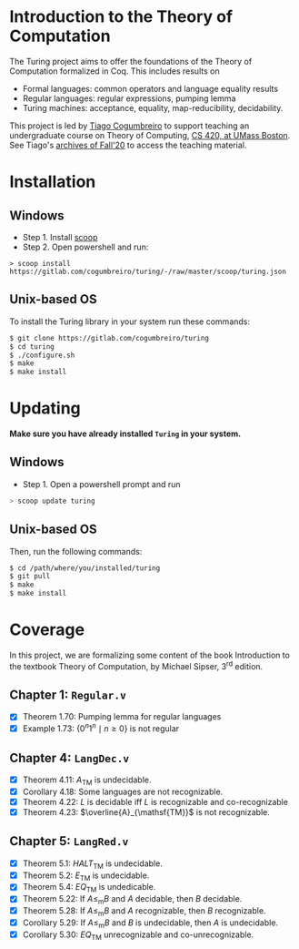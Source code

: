 # Introduction to the Theory of Computation

The Turing project aims to offer the foundations of the Theory of Computation
formalized in Coq. This includes results on
* Formal languages: common operators and language equality results
* Regular languages: regular expressions, pumping lemma
* Turing machines: acceptance, equality, map-reducibility, decidability.


This project is led by [Tiago Cogumbreiro](https://cogumbreiro.github.io/) to
support teaching an undergraduate course on Theory of Computing, [CS 420, at UMass
Boston](https://www.umb.edu/course_catalog/course_info/ugrd_CS_all_420). See
Tiago's [archives of Fall'20](https://cogumbreiro.github.io/teaching/cs420/s20/)
to access the teaching material.

# Installation

## Windows

* Step 1. Install [scoop](https://scoop.sh/)
* Step 2. Open powershell and run:
```
> scoop install https://gitlab.com/cogumbreiro/turing/-/raw/master/scoop/turing.json
```

## Unix-based OS


To install the Turing library in your system run these commands:
```bash
$ git clone https://gitlab.com/cogumbreiro/turing
$ cd turing
$ ./configure.sh
$ make
$ make install
```

# Updating

**Make sure you have already installed `Turing` in your system.**

## Windows

* Step 1. Open a powershell prompt and run

```bash
> scoop update turing
```

## Unix-based OS

Then, run the following commands:

```bash
$ cd /path/where/you/installed/turing
$ git pull
$ make
$ make install
```


# Coverage

In this project, we are formalizing some content of the book Introduction to the
textbook Theory of Computation, by Michael Sipser, 3<sup>rd</sup> edition.

## Chapter 1: `Regular.v`
* [x] Theorem 1.70: Pumping lemma for regular languages
* [x] Example 1.73: $`\{ 0^n 1^n \mid n \ge 0 \}`$ is not regular

## Chapter 4: `LangDec.v`
* [x] Theorem 4.11: $`A_{\mathsf{TM}}`$ is undecidable.
* [x] Corollary 4.18: Some languages are not recognizable.
* [x] Theorem 4.22: $`L`$ is decidable iff $`L`$ is recognizable and co-recognizable
* [x] Theorem 4.23: $`\overline{A}_{\mathsf{TM}}`$ is not recognizable.

## Chapter 5: `LangRed.v`
* [x] Theorem 5.1: $`HALT_{\mathsf{TM}}`$ is undecidable.
* [x] Theorem 5.2: $`E_{\mathsf{TM}}`$ is undecidable.
* [x] Theorem 5.4: $`EQ_{\mathsf{TM}}`$ is undedicable.
* [x] Theorem 5.22: If $`A \le_{\mathrm{m}} B`$ and $`A`$ decidable, then $`B`$ decidable.
* [x] Theorem 5.28: If $`A \le_{\mathrm{m}} B`$ and $`A`$ recognizable, then $`B`$ recognizable.
* [x] Corollary 5.29: If $`A \le_{\mathrm{m}} B`$ and $`B`$ is undecidable, then $`A`$ is undecidable.
* [x] Corollary 5.30: $`EQ_{\mathsf{TM}}`$ unrecognizable and co-unrecognizable.

